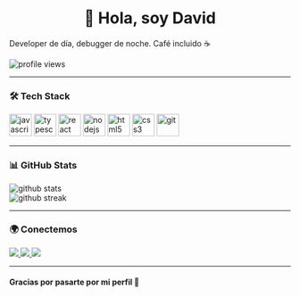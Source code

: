 <h1 align="center">👋 Hola, soy David</h1>
<p>Developer de día, debugger de noche. Café incluido ☕</p>

<p>
  <img src="https://komarev.com/ghpvc/?username=davidDtoro-dev&label=Profile%20views&color=0e75b6&style=flat" alt="profile views" />
</p>

---

<h3>🛠️ Tech Stack</h3>
<p>
  <img src="https://cdn.jsdelivr.net/gh/devicons/devicon/icons/javascript/javascript-original.svg" height="40" alt="javascript" />
  <img src="https://cdn.jsdelivr.net/gh/devicons/devicon/icons/typescript/typescript-original.svg" height="40" alt="typescript" />
  <img src="https://cdn.jsdelivr.net/gh/devicons/devicon/icons/react/react-original.svg" height="40" alt="react" />
  <img src="https://cdn.jsdelivr.net/gh/devicons/devicon/icons/nodejs/nodejs-original.svg" height="40" alt="nodejs" />
  <img src="https://cdn.jsdelivr.net/gh/devicons/devicon/icons/html5/html5-original.svg" height="40" alt="html5" />
  <img src="https://cdn.jsdelivr.net/gh/devicons/devicon/icons/css3/css3-original.svg" height="40" alt="css3" />
  <img src="https://cdn.jsdelivr.net/gh/devicons/devicon/icons/git/git-original.svg" height="40" alt="git" />
</p>

---

<h3>📊 GitHub Stats</h3>
<p>
  <img src="https://github-readme-stats.vercel.app/api?username=davidDtoro-dev&show_icons=true&theme=radical" alt="github stats" />
  <br />
  <img src="https://github-readme-streak-stats.herokuapp.com/?user=davidDtoro-dev&theme=radical" alt="github streak" />
</p>

---

<h3>🌍 Conectemos</h3>
<p>
  <a href="https://linkedin.com/in/tuusuario" target="_blank">
    <img src="https://img.shields.io/badge/-LinkedIn-0A66C2?style=for-the-badge&logo=linkedin&logoColor=white" />
  </a>
  <a href="https://tuportafolio.dev" target="_blank">
    <img src="https://img.shields.io/badge/-Portafolio-000?style=for-the-badge&logo=firefox&logoColor=white" />
  </a>
  <a href="https://twitter.com/detoro_dev" target="_blank">
    <img src="https://img.shields.io/badge/-@detoro_dev-1DA1F2?style=for-the-badge&logo=twitter&logoColor=white" />
  </a>
</p>

---

<h4>Gracias por pasarte por mi perfil 🙌</h4>



<!--
**detoro-dev/detoro-dev** is a ✨ _special_ ✨ repository because its `README.md` (this file) appears on your GitHub profile.

Here are some ideas to get you started:

- 🔭 I’m currently working on ...
- 🌱 I’m currently learning ...
- 👯 I’m looking to collaborate on ...
- 🤔 I’m looking for help with ...
- 💬 Ask me about ...
- 📫 How to reach me: ...
- 😄 Pronouns: ...
- ⚡ Fun fact: ...
-->
